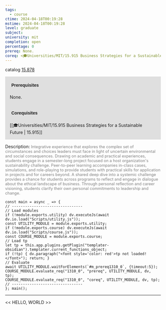 ```yaml
---
tags:
  - course
ctime: 2024-04-18T00:19:28
mstime: 2024-04-18T00:19:28
level: graduate
subject: 
university: mit
completion: open
percentage: 0
prereq: None.
coreq: <🎓Universities/MIT/15.915 Business Strategies for a Sustainable Future>
---
```


catalog [15.878](http://student.mit.edu/catalog/m15c.html#15.878)

<span style="display: block; padding: 15px; background-color: rgb(100, 100, 100, 0.2);"><font id="m_prereq1310_0" style="display: block; font-family: Arial, sans-serif; font-weight: bold; padding: 5px">Prerequisites</font><br><span id="prereq1310_0">None.</span></span>
<span style="display: block; padding: 15px; background-color: rgb(100, 100, 100, 0.2);"><font id="m_coreq1310_0" style="display: block; font-family: Arial, sans-serif; font-weight: bold; padding: 5px">Corequisites</font><br><span id="coreq1310_0">[[🎓Universities/MIT/15.915 Business Strategies for a Sustainable Future | 15.915]]</span></span>

<font style="">Description:</font>
<font style="color: grey; font-size: 0.8rem;">Integrative experience that explores the complex set of circumstances and choices leaders must face in light of uncertain environmental and social consequences. Drawing on academic and practical experiences, students engage in a semester-long project focused on a host organization's sustainability challenge. Peer-to-peer learning accompanies in-class cases, simulations, and role-playing to provide students with practical skills for application in projects and for careers beyond. A shared deep dive into a systemic challenge provides a chance for students across programs to reflect and engage in dialogue about the ethical landscape of business. Through personal reflection and career visioning, students clarify their own personal commitments to leadership and change.</font>

```dataviewjs
const main = async _ => {
// --------------------------------
// Load modules
if (!module.exports.utility) dv.executeJs(await dv.io.load("Scripts/utility.js"));
const UTILITY_MODULE = module.exports.utility;
if (!module.exports.course) dv.executeJs(await dv.io.load("Scripts/course.js"));
const COURSE_MODULE = module.exports.course;
// Load tp
let tp = this.app.plugins.getPlugin("templater-obsidian").templater.current_functions_object;
if (!tp) { dv.paragraph("<font style='color: red'>tp not loaded!</font>"); return; }
// Evaluate
await UTILITY_MODULE.waitForElements(`#m_prereq1310_0`, {timeout:5});
COURSE_MODULE.evaluate_req("1310_0", "prereq", UTILITY_MODULE, dv, tp);
COURSE_MODULE.evaluate_req("1310_0", "coreq", UTILITY_MODULE, dv, tp);
// --------------------------------
}; main();
```

---

<< HELLO, WORLD >>
